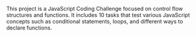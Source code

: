 This project is a JavaScript Coding Challenge focused on control flow structures and functions. It includes 10 tasks that test various JavaScript concepts such as conditional statements, loops, and different ways to declare functions.
